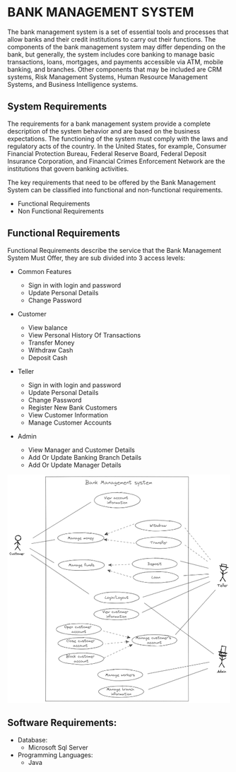 # BANK MANAGEMENT SYSTEM

The bank management system is a set of essential tools and processes that allow banks and their credit institutions to carry out their functions. The components of the bank management system may differ depending on the bank, but generally, the system includes core banking to manage basic transactions, loans, mortgages, and payments accessible via ATM, mobile banking, and branches. Other components that may be included are CRM systems, Risk Management Systems, Human Resource Management Systems, and Business Intelligence systems.

## System Requirements
The requirements for a bank management system provide a complete description of the system behavior and are based on the business expectations. The functioning of the system must comply with the laws and regulatory acts of the country. In the United States, for example, Consumer Financial Protection Bureau, Federal Reserve Board, Federal Deposit Insurance Corporation, and Financial Crimes Enforcement Network are the institutions that govern banking activities.

The key requirements that need to be offered by the Bank Management System can be classified into functional and non-functional requirements.


- Functional Requirements
- Non Functional Requirements


## Functional Requirements

Functional Requirements describe the service that the Bank Management System Must Offer, they are sub divided into 3 access levels:
- Common Features
    * Sign in with login and password
    * Update Personal Details
    * Change Password

- Customer
    * View balance
    * View Personal History Of Transactions
    * Transfer Money
    * Withdraw Cash
    * Deposit Cash
- Teller
    * Sign in with login and password
    * Update Personal Details
    * Change Password
    * Register New Bank Customers
    * View Customer Information
    * Manage Customer Accounts
    
- Admin
    * View Manager and Customer Details
    * Add Or Update Banking Branch Details
    * Add Or Update Manager Details


![alt text](https://github.com/NiranjanLearning1/BMS/blob/development/BMSDiagram.png?raw=true)


## Software Requirements:
- Database:
    * Microsoft Sql Server
- Programming Languages:
    * Java

